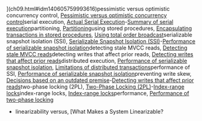 ](ch09.html#idm140605759993616)pessimistic versus optimistic concurrency control, [Pessimistic versus optimistic concurrency control](ch07.html#idm140605761378960)serial execution, [Actual Serial Execution](ch07.html#ix_serialexecute)-[Summary of serial execution](ch07.html#idm140605761520512)partitioning, [Partitioning](ch07.html#idm140605761545104)using stored procedures, [Encapsulating transactions in stored procedures](ch07.html#idm140605761606352), [Using total order broadcast](ch09.html#idm140605759458432)serializable snapshot isolation (SSI), [Serializable Snapshot Isolation (SSI)](ch07.html#ix_serializeSSI)-[Performance of serializable snapshot isolation](ch07.html#idm140605761266224)detecting stale MVCC reads, [Detecting stale MVCC reads](ch07.html#idm140605761341440)detecting writes that affect prior reads, [Detecting writes that affect prior reads](ch07.html#idm140605761305232)distributed execution, [Performance of serializable snapshot isolation](ch07.html#idm140605761277152), [Limitations of distributed transactions](ch09.html#idm140605759036128)performance of SSI, [Performance of serializable snapshot isolation](ch07.html#idm140605761283744)preventing write skew, [Decisions based on an outdated premise](ch07.html#ix_ssiwrskew)-[Detecting writes that affect prior reads](ch07.html#idm140605761291376)two-phase locking (2PL), [Two-Phase Locking (2PL)](ch07.html#ix_serial2PL)-[Index-range locks](ch07.html#idm140605761400080)index-range locks, [Index-range locks](ch07.html#idm140605761424688)performance, [Performance of two-phase locking](ch07.html#idm140605761472256)
* linearizability versus, [What Makes a System Linearizable?
